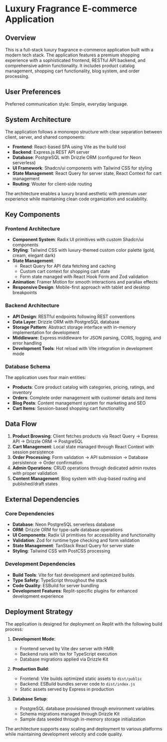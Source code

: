 # Luxury Fragrance E-commerce Application

## Overview

This is a full-stack luxury fragrance e-commerce application built with a modern tech stack. The application features a premium shopping experience with a sophisticated frontend, RESTful API backend, and comprehensive admin functionality. It includes product catalog management, shopping cart functionality, blog system, and order processing.

## User Preferences

Preferred communication style: Simple, everyday language.

## System Architecture

The application follows a monorepo structure with clear separation between client, server, and shared components:

- **Frontend**: React-based SPA using Vite as the build tool
- **Backend**: Express.js REST API server
- **Database**: PostgreSQL with Drizzle ORM (configured for Neon serverless)
- **UI Framework**: Shadcn/ui components with Tailwind CSS for styling
- **State Management**: React Query for server state, React Context for cart management
- **Routing**: Wouter for client-side routing

The architecture enables a luxury brand aesthetic with premium user experience while maintaining clean code organization and scalability.

## Key Components

### Frontend Architecture
- **Component System**: Radix UI primitives with custom Shadcn/ui components
- **Styling**: Tailwind CSS with luxury-themed custom color palette (gold, cream, elegant dark)
- **State Management**: 
  - React Query for API data fetching and caching
  - Custom cart context for shopping cart state
  - Form state managed with React Hook Form and Zod validation
- **Animation**: Framer Motion for smooth interactions and parallax effects
- **Responsive Design**: Mobile-first approach with tablet and desktop breakpoints

### Backend Architecture
- **API Design**: RESTful endpoints following REST conventions
- **Data Layer**: Drizzle ORM with PostgreSQL database
- **Storage Pattern**: Abstract storage interface with in-memory implementation for development
- **Middleware**: Express middleware for JSON parsing, CORS, logging, and error handling
- **Development Tools**: Hot reload with Vite integration in development mode

### Database Schema
The application uses four main entities:
- **Products**: Core product catalog with categories, pricing, ratings, and inventory
- **Orders**: Complete order management with customer details and items
- **Blog Posts**: Content management system for marketing and SEO
- **Cart Items**: Session-based shopping cart functionality

## Data Flow

1. **Product Browsing**: Client fetches products via React Query → Express API → Drizzle ORM → PostgreSQL
2. **Cart Management**: Local state managed through React Context with session persistence
3. **Order Processing**: Form validation → API submission → Database persistence → Order confirmation
4. **Admin Operations**: CRUD operations through dedicated admin routes with proper validation
5. **Content Management**: Blog system with slug-based routing and published/draft states

## External Dependencies

### Core Dependencies
- **Database**: Neon PostgreSQL serverless database
- **ORM**: Drizzle ORM for type-safe database operations
- **UI Components**: Radix UI primitives for accessibility and functionality
- **Validation**: Zod for runtime type checking and form validation
- **State Management**: TanStack React Query for server state
- **Styling**: Tailwind CSS with PostCSS processing

### Development Dependencies
- **Build Tools**: Vite for fast development and optimized builds
- **Type Safety**: TypeScript throughout the stack
- **Code Quality**: ESBuild for server bundling
- **Development Features**: Replit-specific plugins for enhanced development experience

## Deployment Strategy

The application is designed for deployment on Replit with the following build process:

1. **Development Mode**: 
   - Frontend served by Vite dev server with HMR
   - Backend runs with tsx for TypeScript execution
   - Database migrations applied via Drizzle Kit

2. **Production Build**:
   - Frontend: Vite builds optimized static assets to `dist/public`
   - Backend: ESBuild bundles server code to `dist/index.js`
   - Static assets served by Express in production

3. **Database Setup**:
   - PostgreSQL database provisioned through environment variables
   - Schema migrations managed through Drizzle Kit
   - Sample data seeded through in-memory storage initialization

The architecture supports easy scaling and deployment to various platforms while maintaining development velocity and code quality.
